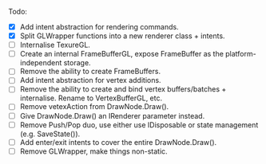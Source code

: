 Todo:

- [x] Add intent abstraction for rendering commands.
- [x] Split GLWrapper functions into a new renderer class + intents.
- [ ] Internalise TexureGL.
- [ ] Create an internal FrameBufferGL, expose FrameBuffer as the platform-independent storage.
- [ ] Remove the ability to create FrameBuffers.
- [ ] Add intent abstraction for vertex additions.
- [ ] Remove the ability to create and bind vertex buffers/batches + internalise. Rename to VertexBufferGL, etc.
- [ ] Remove vetexAction from DrawNode.Draw().
- [ ] Give DrawNode.Draw() an IRenderer parameter instead.
- [ ] Remove Push/Pop duo, use either use IDisposable or state management (e.g. SaveState()).
- [ ] Add enter/exit intents to cover the entire DrawNode.Draw().
- [ ] Remove GLWrapper, make things non-static.
